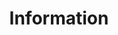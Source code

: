 ---
weight: 50
icon: "/images/IconFeatureInfo.png"
icon_alt_text: "13:20:Sync iPhone App Feature : Information"
title: Information
description: This is your main Mayan Dreamspell Calendar Dashboard with all the details you need to stay in sync. Calculate the Kin for any date.

---